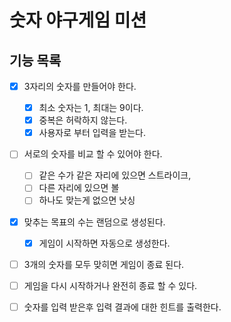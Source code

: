 # 숫자 야구게임 미션

## 기능 목록

- [x] 3자리의 숫자를 만들어야 한다.
  - [x] 최소 숫자는 1, 최대는 9이다.
  - [x] 중복은 허락하지 않는다.
  - [x] 사용자로 부터 입력을 받는다.

- [ ] 서로의 숫자를 비교 할 수 있어야 한다.
  - [ ] 같은 수가 같은 자리에 있으면 스트라이크,
  - [ ] 다른 자리에 있으면 볼
  - [ ] 하나도 맞는게 없으면 낫싱

- [x] 맞추는 목표의 수는 랜덤으로 생성된다.
    - [x] 게임이 시작하면 자동으로 생성한다.
- [ ] 3개의 숫자를 모두 맞히면 게임이 종료 된다.
- [ ] 게임을 다시 시작하거나 완전히 종료 할 수 있다.
- [ ] 숫자를 입력 받은후 입력 결과에 대한 힌트를 출력한다.

  